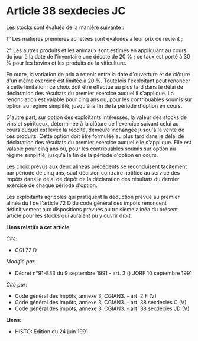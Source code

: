 # Article 38 sexdecies JC

Les stocks sont évalués de la manière suivante :

1° Les matières premières achetées sont évaluées à leur prix de revient ;

2° Les autres produits et les animaux sont estimés en appliquant au cours du jour à la date de l'inventaire une décote de 20
% ; ce taux est porté à 30 % pour les bovins et les produits de la viticulture.

En outre, la variation de prix à retenir entre la date d'ouverture et de clôture d'un même exercice est limitée à 20 %.
Toutefois l'exploitant peut renoncer à cette limitation; ce choix doit être effectué au plus tard dans le délai de
déclaration des résultats du premier exercice auquel il s'applique. La renonciation est valable pour cinq ans ou, pour les
contribuables soumis sur option au régime simplifié, jusqu'à la fin de la période d'option en cours.

D'autre part, sur option des exploitants intéressés, la valeur des stocks de vins et spiritueux, déterminée à la clôture de
l'exercice suivant celui au cours duquel est levée la récolte, demeure inchangée jusqu'à la vente de ces produits. Cette
option doit être formulée au plus tard dans le délai de déclaration des résultats du premier exercice auquel elle s'applique.
Elle est valable pour cinq ans ou, pour les contribuables soumis sur option au régime simplifié, jusqu'à la fin de la période
d'option en cours.

Les choix prévus aux deux alinéas précédents se reconduisent tacitement par période de cinq ans, sauf décision contraire
notifiée au service des impôts dans le délai de dépôt de la déclaration des résultats du dernier exercice de chaque période
d'option.

Les exploitants agricoles qui pratiquent la déduction prévue au premier alinéa du I de l'article 72 D du code général des
impôts renoncent définitivement aux dispositions prévues au troisième alinéa du présent article pour les stocks qui auraient
pu y ouvrir droit.

**Liens relatifs à cet article**

_Cite_:

  - CGI 72 D

_Modifié par_:

  - Décret n°91-883 du 9 septembre 1991 - art. 3 () JORF 10 septembre 1991

_Cité par_:

  - Code général des impôts, annexe 3, CGIAN3. - art. 2 F (V)
  - Code général des impôts, annexe 3, CGIAN3. - art. 38 sexdecies C (V)
  - Code général des impôts, annexe 3, CGIAN3. - art. 38 sexdecies JD (V)

**Liens**:

  - HISTO: Edition du 24 juin 1991
